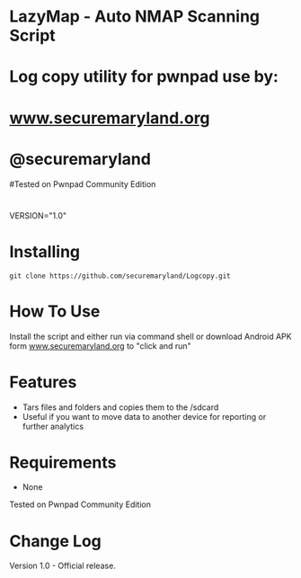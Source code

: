 LazyMap - Auto NMAP Scanning Script
============================================

# Log copy utility for pwnpad use by:
# www.securemaryland.org
# @securemaryland
#Tested on Pwnpad Community Edition
#
VERSION="1.0"

Installing  
=======================
    git clone https://github.com/securemaryland/Logcopy.git


How To Use	
=======================
   Install the script and either run via command shell or download Android APK form www.securemaryland.org to "click and run"

Features	
=======================

* Tars files and folders and  copies them to the /sdcard 
* Useful if you want to move data to another device for reporting or further analytics


Requirements   
=======================
* None

Tested on Pwnpad Community Edition


Change Log
=======================

Version 1.0 - Official release.
